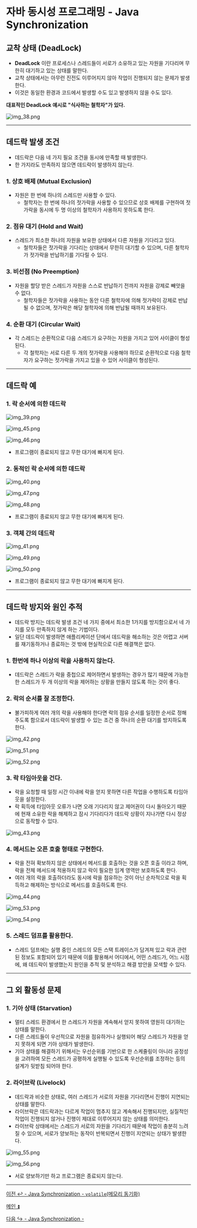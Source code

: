 # 자바 동시성 프로그래밍 - Java Synchronization

## 교착 상태 (DeadLock)

- **DeadLock** 이란 프로세스나 스레드들이 서로가 소유하고 있는 자원을 기다리며 무한히 대기하고 있는 상태를 말한다.
- 교착 상태에서는 아무런 진전도 이루어지지 않아 작업이 진행되지 않는 문제가 발생한다.
- 이것은 동일한 환경과 코드에서 발생할 수도 있고 발생하지 않을 수도 있다.

**대표적인 DeadLock 예시로 "식사하는 철학자"가 있다.**

![img_38.png](image/img_38.png)

---

## 데드락 발생 조건

- 데드락은 다음 네 가지 필요 조건을 동시에 만족할 때 발생한다.
- 한 가지라도 만족하지 않으면 데드락이 발생하지 않는다.

### 1. 상호 배제 (Mutual Exclusion)

- 자원은 한 번에 하나의 스레드만 사용할 수 있다.
  - 철학자는 한 번에 하나의 젓가락을 사용할 수 있으므로 상호 배제를 구현하여 젓가락을 동시에 두 명 이상의 철학자가 사용하지 못하도록 한다.

### 2. 점유 대기 (Hold and Wait)

- 스레드가 최소한 하나의 자원을 보유한 상태에서 다른 자원을 기다리고 있다.
  - 철학자들은 젓가락을 기다리는 상태에서 무한히 대기할 수 있으며, 다른 철학자가 젓가락을 반납하기를 기다릴 수 있다.

### 3. 비선점 (No Preemption)

- 자원을 할당 받은 스레드가 자원을 스스로 반납하기 전까지 자원을 강제로 빼앗을 수 없다.
  - 철학자들은 젓가락을 사용하는 동안 다른 철학자에 의해 젓가락이 강제로 반납 될 수 없으며, 젓가락은 해당 철학자에 의해 반납될 때까지 보유된다.

### 4. 순환 대기 (Circular Wait)

- 각 스레드는 순환적으로 다음 스레드가 요구하는 자원을 가지고 있어 사이클이 형성된다.
  - 각 철학자는 서로 다른 두 개의 젓가락을 사용해야 하므로 순환적으로 다음 철학자가 요구하는 젓가락을 가지고 있을 수 있어 사이클이 형성된다.

---

## 데드락 예

### 1. 락 순서에 의한 데드락

![img_39.png](image/img_39.png)

![img_45.png](image/img_45.png)

![img_46.png](image/img_46.png)

- 프로그램이 종료되지 않고 무한 대기에 빠지게 된다.

### 2. 동적인 락 순서에 의한 데드락

![img_40.png](image/img_40.png)

![img_47.png](image/img_47.png)

![img_48.png](image/img_48.png)

- 프로그램이 종료되지 않고 무한 대기에 빠지게 된다.

### 3. 객체 간의 데드락

![img_41.png](image/img_41.png)

![img_49.png](image/img_49.png)

![img_50.png](image/img_50.png)

- 프로그램이 종료되지 않고 무한 대기에 빠지게 된다.

---

## 데드락 방지와 원인 추적

- 데드락 방지는 데드락 발생 조건 네 가지 중에서 최소한 1가지를 방지함으로서 네 가지를 모두 만족하지 않게 하는 기법이다.
- 일단 데드락이 발생하면 애플리케이션 단에서 데드락을 해소하는 것은 어렵고 서버를 재기동하거나 종료하는 것 밖에 현실적으로 다른 해결책은 없다.

### 1. 한번에 하나 이상의 락을 사용하지 않는다.

- 데드락은 스레드가 락을 중첩으로 제어하면서 발생하는 경우가 많기 때문에 가능한 한 스레드가 두 개 이상의 락을 제어하는 상황을 만들지 않도록 하는 것이 좋다.

### 2. 락의 순서를 잘 조정한다.

- 불가피하게 여러 개의 락을 사용해야 한다면 락의 점유 순서를 일정한 순서로 정해주도록 함으로서 데드락이 발생할 수 있는 조건 중 하나의 순환 대기를 방지하도록 한다.

![img_42.png](image/img_42.png)

![img_51.png](image/img_51.png)

![img_52.png](image/img_52.png)

### 3. 락 타임아웃을 건다.

- 락을 요청할 때 일정 시간 이내에 락을 얻지 못하면 다른 작업을 수행하도록 타임아웃을 설정한다.
- 락 획득에 타임아웃 오류가 나면 오래 기다리지 않고 제어권이 다시 돌아오기 때문에 현재 소유한 락을 해제하고 잠시 기다리다가 데드락 상황이 지나가면 다시 정상으로 동작할 수 있다.

![img_43.png](image/img_43.png)

### 4. 메서드는 오픈 호출 형태로 구현한다.

- 락을 전혀 확보하지 않은 상태에서 메서드를 호출하는 것을 오픈 호출 이라고 하며, 락을 전체 메서드에 적용하지 않고 락이 필요한 임계 영역만 보호하도록 한다.
- 여러 개의 락을 호출하더라도 동시에 락을 점유하는 것이 아닌 순차적으로 락을 획득하고 해제하는 방식으로 메서드를 호출하도록 한다.

![img_44.png](image/img_44.png)

![img_53.png](image/img_53.png)

![img_54.png](image/img_54.png)

### 5. 스레드 덤프를 활용한다.

- 스레드 덤프에는 실행 중인 스레드의 모든 스택 트레이스가 담겨져 있고 락과 관련된 정보도 포함되어 있기 때문에 이를 활용해서 어디에서, 어떤 스레드가,
    어느 시점에, 왜 데드락이 발생했는지 원인을 추적 및 분석하고 해결 방안을 모색할 수 있다.

---

## 그 외 활동성 문제

### 1. 기아 상태 (Starvation)

- 멀티 스레드 환경에서 한 스레드가 자원을 계속해서 얻지 못하여 영원히 대기하는 상태를 말한다.
- 다른 스레드들이 우선적으로 자원을 점유하거나 실행되어 해당 스레드가 자원을 얻지 못하게 되면 기아 상태가 발생한다.
- 기아 상태를 해결하기 위해서는 우선순위를 기반으로 한 스케줄링이 아니라 공정성을 고려하여 모든 스레드가 공평하게 실행될 수 있도록
    우선순위를 조정하는 등의 설계가 뒷받침 되어야 한다.

### 2. 라이브락 (Livelock)

- 데드락과 비슷한 상태로, 여러 스레드가 서로의 자원을 기다리면서 진행이 지연되는 상태를 말한다.
- 라이브락은 데드락과는 다르게 작업이 멈추지 않고 계속해서 진행되지만, 실질적인 작업이 진행되지 않거나 진행이 제대로 이루어지지 않는 상태를 의미한다.
- 라이브락 상태에서는 스레드가 서로의 자원을 기다리기 때문에 작업이 충분히 느려질 수 있으며, 서로가 양보하는 동작이 반복되면서 진행이 지연되는 상태가 발생한다.

![img_55.png](image/img_55.png)

![img_56.png](image/img_56.png)

- 서로 양보하기만 하고 프로그램은 종료되지 않는다.

---

[이전 ↩️ - Java Synchronization - `volatile`(메모리 동기화)](https://github.com/genesis12345678/TIL/blob/main/Java/reactive/synchronization/javaSync/volatile.md)

[메인 ⏫](https://github.com/genesis12345678/TIL/blob/main/Java/reactive/Main.md)

[다음 ↪️ - Java Synchronization - ]()